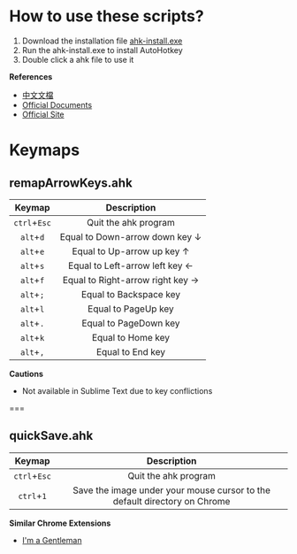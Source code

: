 # How to use these scripts?
1. Download the installation file [ahk-install.exe](https://autohotkey.com/download/ahk-install.exe)
2. Run the ahk-install.exe to install AutoHotkey 
3. Double click a ahk file to use it

**References**
* [中文文檔](http://fjxhkj.github.io/ahk_doc/zh-cn/docs/AutoHotkey.htm)
* [Official Documents](https://autohotkey.com/docs/Tutorial.htm)
* [Official Site](https://autohotkey.com/)

# Keymaps
## remapArrowKeys.ahk
| Keymap | Description |
| :---: | :---: |
| `ctrl`+`Esc` | Quit the ahk program |
| `alt`+`d` | Equal to Down-arrow down key ↓ |
| `alt`+`e` | Equal to Up-arrow up key ↑ |
| `alt`+`s` | Equal to Left-arrow left key ← |
| `alt`+`f` | Equal to Right-arrow right key → |
| `alt`+`;` | Equal to Backspace key |
| `alt`+`l` | Equal to PageUp key |
| `alt`+`.` | Equal to PageDown key |
| `alt`+`k` | Equal to Home key |
| `alt`+`,` | Equal to End key |
**Cautions**
* Not available in Sublime Text due to key conflictions

===

## quickSave.ahk
| Keymap | Description |
| :---: | :---: |
| `ctrl`+`Esc` | Quit the ahk program |
| `ctrl`+`1` | Save the image under your mouse cursor to the default directory on Chrome |
**Similar Chrome Extensions**
* [I'm a Gentleman](https://chrome.google.com/webstore/detail/im-a-gentleman/afjaicccalbbickikgdegaihmajaidpd)
